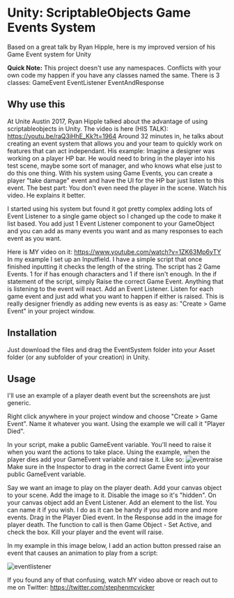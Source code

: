 # Unity: ScriptableObjects Game Events System
Based on a great talk by Ryan Hipple, here is my improved version of his Game Event system for Unity


**Quick Note:**
This project doesn't use any namespaces. 
Conflicts with your own code my happen if you have any classes named the same.
There is 3 classes:
GameEvent
EventListener
EventAndResponse

## Why use this
At Unite Austin 2017, Ryan Hipple talked about the advantage of using scriptableobjects in Unity. 
The video is here (HIS TALK):
https://youtu.be/raQ3iHhE_Kk?t=1964
Around 32 minutes in, he talks about creating an event system that allows you and your team to quickly work on features that can act independant. His example: Imagine a designer was working on a player HP bar. He would need to bring in the player into his test scene, maybe some sort of manager, and who knows what else just to do this one thing. With his system using Game Events, you can create a player "take damage" event and have the UI for the HP bar just listen to this event. The best part: You don't even need the player in the scene. Watch his video. He explains it better.

I started using his system but found it got pretty complex adding lots of Event Listener to a single game object so I changed up the code to make it list based. You add just 1 Event Listener component to your GameObject and you can add as many events you want and as many responses to each event as you want.

Here is MY video on it:
https://www.youtube.com/watch?v=1ZK63Mp6yTY
In my example I set up an Inputfield. I have a simple script that once finished inputting it checks the length of the string. 
The script has 2 Game Events. 1 for if has enough characters and 1 if there isn't enough.
In the if statement of the script, simply Raise the correct Game Event. Anything that is listening to the event will react.
Add an Event Listener. 
Listen for each game event and just add what you want to happen if either is raised. This is really designer friendly as adding new events is as easy as: "Create > Game Event" in your project window.


## Installation
Just download the files and drag the EventSystem folder into your Asset folder (or any subfolder of your creation) in Unity.

## Usage
I'll use an example of a player death event but the screenshots are just generic.

Right click anywhere in your project window and choose "Create > Game Event". Name it whatever you want.
Using the example we will call it "Player Died".

In your script, make a public GameEvent variable. You'll need to raise it when you want the actions to take place. Using the example, when the player dies add your GameEvent variable and raise it.
Like so:
![eventraise](https://i.imgur.com/Ge6Xqmm.png)
Make sure in the Inspector to drag in the correct Game Event into your public GameEvent variable.

Say we want an image to play on the player death.
Add your canvas object to your scene. Add the image to it.
Disable the image so it's "hidden".
On your canvas object add an Event Listener.
Add an element to the list. You can name it if you wish. I do as it can be handy if you add more and more events.
Drag in the Player Died event.
In the Response add in the image for player death. The function to call is then Game Object - Set Active, and check the box.
Kill your player and the event will raise.

In my example in this image below, I add an action button pressed raise an event that causes an animation to play from a script:

![eventlistener](https://i.imgur.com/sYrfYOY.png)

If you found any of that confusing, watch MY video above or reach out to me on Twitter: https://twitter.com/stephenmcvicker
